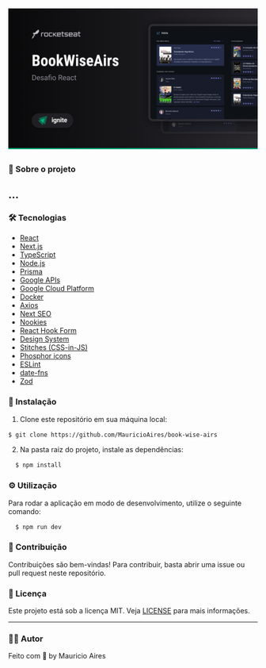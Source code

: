 # ![cover](./.github/assets/cover.png)


### 🎉 Sobre o projeto
...
---

### 🛠️ Tecnologias

- [React](https://reactjs.org/)
- [Next.js](https://nextjs.org/)
- [TypeScript](https://www.typescriptlang.org/)
- [Node.js](https://nodejs.org/)
- [Prisma](https://www.prisma.io/)
- [Google APIs](https://developers.google.com/apis)
- [Google Cloud Platform](https://cloud.google.com/)
- [Docker](https://www.docker.com/)
- [Axios](https://axios-http.com/)
- [Next SEO](https://github.com/garmeeh/next-seo)
- [Nookies](https://github.com/maticzav/nookies)
- [React Hook Form](https://react-hook-form.com/)
- [Design System](https://www.designsystem.com/)
- [Stitches (CSS-in-JS)](https://stitches.dev/)
- [Phosphor icons](https://phosphoricons.com/)
- [ESLint](https://eslint.org/)
- [date-fns](https://date-fns.org/)
- [Zod](https://github.com/colinhacks/zod)


### 🔧 Instalação

1. Clone este repositório em sua máquina local:

```bash
$ git clone https://github.com/MauricioAires/book-wise-airs
```

2. Na pasta raiz do projeto, instale as dependências:

```bash
  $ npm install
```

### ⚙️ Utilização

Para rodar a aplicação em modo de desenvolvimento, utilize o seguinte comando:

```bash
  $ npm run dev
```




### 🤝 Contribuição

Contribuições são bem-vindas! Para contribuir, basta abrir uma issue ou pull request neste repositório.

### 📝 Licença

Este projeto está sob a licença MIT.
Veja [LICENSE](LICENSE) para mais informações.

---

### 👨‍💻 Autor

Feito com 💙 by Mauricio Aires